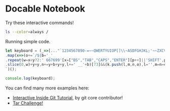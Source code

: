 # Docable Notebook

Try these interactive commands!

```bash |{type:'command', tty: true}
ls --color=always /
```

Running simple code.

```js |{type:'script'}
let keyboard = (_=>[..."`1234567890-=~~QWERTYUIOP[]\\~ASDFGHJKL;'~~ZXCVBNM,./~"]
.map(x=>(o+=`/${b='_'
.repeat(w=x<y?2:' 667699'[x=["BS","TAB","CAPS","ENTER"][p++]||'SHIFT',p])}\\|`,m+=y+(x+'    ')
.slice(0,w)+y+y,n+=y+b+y+y,l+=' __'+b)[73]&&(k.push(l,m,n,o),l='',m=n=o=y),m=n=o=y='|',p=l=k=[])&&k.join`
`)();

console.log(keyboard);
```

You can find many more examples here:

* [Interactive Inside Git Tutorial](tutorials/Git.md), by git core contributor!
* [Tar Challenge!](basics/tar-challenge.md)
